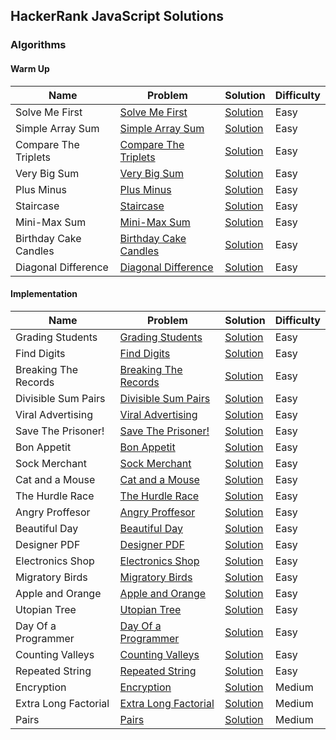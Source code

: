 ## HackerRank JavaScript Solutions

### Algorithms

#### Warm Up

| Name                  | Problem                                                                                      | Solution                                            | Difficulty |
| --------------------- | -------------------------------------------------------------------------------------------- | --------------------------------------------------- | ---------- |
| Solve Me First        | [Solve Me First](https://www.hackerrank.com/challenges/solve-me-first/)                      | [Solution](Algorithms/warmup/solve_me_first)        | Easy       |
| Simple Array Sum      | [Simple Array Sum](https://www.hackerrank.com/challenges/simple-array-sum/)                  | [Solution](Algorithms/warmup/simple_array_sum)      | Easy       |
| Compare The Triplets  | [Compare The Triplets](https://www.hackerrank.com/challenges/compare-the-triplets)           | [Solution](Algorithms/warmup/compare_the_triplets)  | Easy       |
| Very Big Sum          | [Very Big Sum](https://www.hackerrank.com/challenges/a-very-big-sum)                         | [Solution](Algorithms/warmup/very_big_sum)          | Easy       |
| Plus Minus            | [Plus Minus](https://www.hackerrank.com/challenges/plus-minus/problem)                       | [Solution](Algorithms/warmup/plus_minus)            | Easy       |
| Staircase             | [Staircase](https://www.hackerrank.com/challenges/staircase/problem)                         | [Solution](Algorithms/warmup/staircase)             | Easy       |
| Mini-Max Sum          | [Mini-Max Sum](https://www.hackerrank.com/challenges/mini-max-sum/problem)                   | [Solution](Algorithms/warmup/minimax_sum)           | Easy       |
| Birthday Cake Candles | [Birthday Cake Candles](https://www.hackerrank.com/challenges/birthday-cake-candles/problem) | [Solution](Algorithms/warmup/birthday_cake_candles) | Easy       |
| Diagonal Difference   | [Diagonal Difference](https://www.hackerrank.com/challenges/diagonal-difference/problem)     | [Solution](Algorithms/warmup/diagonal_difference)   | Easy       |

#### Implementation

| Name                 | Problem                                                                                               | Solution                                                   | Difficulty |
| -------------------- | ----------------------------------------------------------------------------------------------------- | ---------------------------------------------------------- | ---------- |
| Grading Students     | [Grading Students](https://www.hackerrank.com/challenges/grading/problem)                             | [Solution](Algorithms/Implementation/grading_students)     | Easy       |
| Find Digits          | [Find Digits](https://www.hackerrank.com/challenges/find-digits/problem)                              | [Solution](Algorithms/Implementation/find_digits)          | Easy       |
| Breaking The Records | [Breaking The Records](https://www.hackerrank.com/challenges/breaking-best-and-worst-records/problem) | [Solution](Algorithms/Implementation/breaking_the_record)  | Easy       |
| Divisible Sum Pairs  | [Divisible Sum Pairs](https://www.hackerrank.com/challenges/divisible-sum-pairs/problem)              | [Solution](Algorithms/Implementation/divisible_sum_pairs)  | Easy       |
| Viral Advertising    | [Viral Advertising](https://www.hackerrank.com/challenges/strange-advertising/problem)                | [Solution](Algorithms/Implementation/viral_advertising)    | Easy       |
| Save The Prisoner!   | [Save The Prisoner!](https://www.hackerrank.com/challenges/save-the-prisoner/problem)                 | [Solution](Algorithms/Implementation/save_the_prisoner)    | Easy       |
| Bon Appetit          | [Bon Appetit](https://www.hackerrank.com/challenges/bon-appetit/problem)                              | [Solution](Algorithms/Implementation/bon_appetit)          | Easy       |
| Sock Merchant        | [Sock Merchant](https://www.hackerrank.com/challenges/sock-merchant/problem)                          | [Solution](Algorithms/Implementation/sock_merchant)        | Easy       |
| Cat and a Mouse      | [Cat and a Mouse](https://www.hackerrank.com/challenges/cats-and-a-mouse/problem)                     | [Solution](Algorithms/Implementation/cat_and_mouse)        | Easy       |
| The Hurdle Race      | [The Hurdle Race](https://www.hackerrank.com/challenges/the-hurdle-race/problem)                      | [Solution](Algorithms/Implementation/hurdle_race)          | Easy       |
| Angry Proffesor      | [Angry Proffesor](https://www.hackerrank.com/challenges/angry-professor/problem)                      | [Solution](Algorithms/Implementation/angry_proffesor)      | Easy       |
| Beautiful Day        | [Beautiful Day](https://www.hackerrank.com/challenges/beautiful-days-at-the-movies/problem)           | [Solution](Algorithms/Implementation/beautiful_day)        | Easy       |
| Designer PDF         | [ Designer PDF](https://www.hackerrank.com/challenges/designer-pdf-viewer/problem)                    | [Solution](Algorithms/Implementation/designer_pdf)         | Easy       |
| Electronics Shop     | [Electronics Shop](https://www.hackerrank.com/challenges/electronics-shop)                            | [Solution](Algorithms/Implementation/electronics_shop)     | Easy       |
| Migratory Birds      | [Migratory Birds](https://www.hackerrank.com/challenges/migratory-birds/)                             | [Solution](Algorithms/Implementation/migratory_birds)      | Easy       |
| Apple and Orange     | [Apple and Orange](https://www.hackerrank.com/challenges/apple-and-orange/)                           | [Solution](Algorithms/Implementation/apple_n_orange)       | Easy       |
| Utopian Tree         | [Utopian Tree](https://www.hackerrank.com/challenges/utopian-tree/)                                   | [Solution](Algorithms/Implementation/utopian_tree)         | Easy       |
| Day Of a Programmer  | [Day Of a Programmer](https://www.hackerrank.com/challenges/day-of-the-programmer/problem)            | [Solution](Algorithms/Implementation/day_of_a_programmer)  | Easy       |
| Counting Valleys     | [Counting Valleys](https://www.hackerrank.com/challenges/counting-valleys/problem)                    | [Solution](Algorithms/Implementation/counting_valleys)     | Easy       |
| Repeated String      | [Repeated String](https://www.hackerrank.com/challenges/repeated-string/problem)                      | [Solution](Algorithms/Implementation/repeated_string)      | Easy       |
| Encryption           | [Encryption](https://www.hackerrank.com/challenges/encryption/problem)                                | [Solution](Algorithms/Implementation/encryption)           | Medium     |
| Extra Long Factorial | [Extra Long Factorial](https://www.hackerrank.com/challenges/extra-long-factorials/problem)           | [Solution](Algorithms/Implementation/extra_long_factorial) | Medium     |
| Pairs                | [Pairs](https://www.hackerrank.com/challenges/pairs/problem)                                          | [Solution](Algorithms/Implementation/pairs)                | Medium     |
